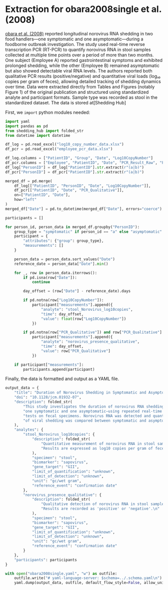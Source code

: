 # Extraction for obara2008single et al. (2008)

[obara et al. (2008)](https://journals.asm.org/doi/10.1128/jcm.01932-07) reported longitudinal norovirus RNA shedding in two food handlers—one symptomatic and one asymptomatic—during a foodborne outbreak investigation. The study used real-time reverse transcription PCR (RT-PCR) to quantify norovirus RNA in stool samples collected at multiple time points over a period of more than two months. One subject (Employee A) reported gastrointestinal symptoms and exhibited prolonged shedding, while the other (Employee B) remained asymptomatic but also showed detectable viral RNA levels. The authors reported both qualitative PCR results (positive/negative) and quantitative viral loads (log₁₀ copies per gram of feces), allowing detailed tracking of shedding dynamics over time. Data were extracted directly from Tables and Figures (notably Figure 1) of the original publication and structured using standardized analyte and participant formats. Sample type was recorded as stool in the standardized dataset. The data is stored at[Shedding Hub]

First, we `import` python modules needed:
```python
import yaml
import pandas as pd
from shedding_hub import folded_str
from datetime import datetime
```
```python
df_log = pd.read_excel("log10_copy_number_data.xlsx")
df_pcr = pd.read_excel("employee_pcr_data.xlsx")

df_log.columns = ["PatientID", "Group", "Date", "Log10CopyNumber"]
df_pcr.columns = ["Employee", "PatientID", "Date", "PCR_Result_Raw", "PCR_Value", "PCR_Qualitative"]
df_log["PersonID"] = df_log["PatientID"].str.extract(r"(a|b)")
df_pcr["PersonID"] = df_pcr["PatientID"].str.extract(r"(a|b)")

merged_df = pd.merge(
    df_log[["PatientID", "PersonID", "Date", "Log10CopyNumber"]],
    df_pcr[["PatientID", "Date", "PCR_Qualitative"]],
    on=["PatientID", "Date"],
    how="left"
)
merged_df["Date"] = pd.to_datetime(merged_df["Date"], errors="coerce")
```

```python
participants = []

for person_id, person_data in merged_df.groupby("PersonID"):
    group_type = "symptomatic" if person_id == "a" else "asymptomatic"
    participant = {
        "attributes": {"group": group_type},
        "measurements": []
    }

    person_data = person_data.sort_values("Date")
    reference_date = person_data["Date"].min()

    for _, row in person_data.iterrows():
        if pd.isna(row["Date"]):
            continue 

        day_offset = (row["Date"] - reference_date).days

        if pd.notna(row["Log10CopyNumber"]):
            participant["measurements"].append({
                "analyte": "stool_Norovirus_log10copies",
                "time": day_offset,
                "value": float(row["Log10CopyNumber"])
            })

        if pd.notna(row["PCR_Qualitative"]) and row["PCR_Qualitative"] in ["positive", "negative"]:
            participant["measurements"].append({
                "analyte": "norovirus_presence_qualitative",
                "time": day_offset,
                "value": row["PCR_Qualitative"]
            })

    if participant["measurements"]:
        participants.append(participant)
```

Finally, the data is formatted and output as a YAML file.
```python
output_data = {
    "title": "Duration of Norovirus Shedding in Symptomatic and Asymptomatic Food Handlers",
    "doi": "10.1128/jcm.01932-07",
    "description": folded_str(
        "This study investigates the duration of norovirus RNA shedding in two food handlers—"
        "one symptomatic and one asymptomatic—using repeated real-time reverse transcription-PCR "
        "tests on fecal specimens. Norovirus RNA was detected and quantified over time, and the duration "
        "of viral shedding was compared between symptomatic and asymptomatic individuals.\n"
    ),
    "analytes": {
        "stool_Norovirus_log10copies": {
            "description": folded_str(
                "Quantitative measurement of norovirus RNA in stool samples using real-time RT-PCR. "
                "Results are expressed as log10 copies per gram of feces.\n"
            ),
            "specimen": "stool",
            "biomarker": "sapovirus",
            "gene_target": "GII",
            "limit_of_quantification": "unknown",
            "limit_of_detection": "unknown",
            "unit": "gc/wet gram",
            "reference_event": "confirmation date"
        },
        "norovirus_presence_qualitative": {
            "description": folded_str(
                "Qualitative detection of norovirus RNA in stool samples using real-time RT-PCR. "
                "Results are recorded as 'positive' or 'negative'.\n"
            ),
            "specimen": "stool",
            "biomarker": "sapovirus",
            "gene_target": "GII",
            "limit_of_quantification": "unknown",
            "limit_of_detection": "unknown",
            "unit": "gc/wet gram",
            "reference_event": "confirmation date"
        }
    },
    "participants": participants
}

with open("obara2008single.yaml", "w") as outfile:
    outfile.write("# yaml-language-server: $schema=../.schema.yaml\n")
    yaml.dump(output_data, outfile, default_flow_style=False, allow_unicode=True, sort_keys=False)
```
